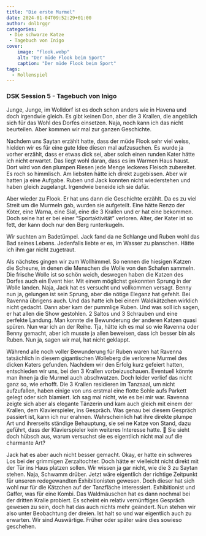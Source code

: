 ```yaml
---
title: "Die erste Murmel"
date: 2024-01-04T09:52:29+01:00
author: dnlbrggr
categories:
 - Die schwarze Katze
 - Tagebuch von Inigo
cover:
    image: "flook.webp"
    alt: "Der müde Flook beim Sport"
    caption: "Der müde Flook beim Sport"
tags:
  - Rollenspiel
---
```


### DSK Session 5 - Tagebuch von Inigo

Junge, Junge, im Wolldorf ist es doch schon anders wie in Havena und doch irgendwie gleich. Es gibt keinen Don, aber die 3 Krallen, die angeblich sich für das Wohl des Dorfes einsetzen. Naja, noch kann ich das nicht beurteilen. Aber kommen wir mal zur ganzen Geschichte.

Nachdem uns Saytan erzählt hatte, dass der müde Flook sehr viel weiss, hielden wir es für eine gute Idee diesen mal aufzusuchen. Es wurde ja vorher erzählt, dass er etwas dick sei, aber solch einen runden Kater hätte ich nicht erwartet. Das liegt wohl daran, dass es im Warmen Haus haust. Dort wird von den plumpen Riesen jede Menge leckeres Fleisch zubereitet. Es roch so himmlisch. Am liebsten hätte ich direkt zugebissen. Aber wir hatten ja eine Aufgabe. Ruben und Jack konnten nicht wiederstehen und haben gleich zugelangt. Irgendwie beneide ich sie dafür.

Aber wieder zu Flook. Er hat uns dann die Geschichte erzählt. Da es zu viel Streit um die Murmeln gab, wurden sie aufgeteilt. Eine hätte Renzo der Köter, eine Warna, eine Sial, eine die 3 Krallen und er hat eine bekommen. Doch seine hat er bei einer “Sportaktivität” verloren. Alter, der Kater ist so fett, der kann doch nur den Berg runterkugeln.

Wir suchten am Badetümpel. Jack fand da ne Schlange und Ruben wohl das Bad seines Lebens. Jedenfalls liebte er es, im Wasser zu planschen. Hätte ich ihm gar nicht zugetraut. 

Als nächstes gingen wir zum Wollhimmel. So nennen die hiesigen Katzen die Scheune, in denen die Menschen die Wolle von den Schafen sammeln. Die frische Wolle ist so schön weich, deswegen haben die Katzen des Dorfes auch ein Event hier. Mit einem möglichst gekonnten Sprung in der Wolle landen. Naja, Jack hat es versucht und vollkommen versagt. Benny nun ja, gelungen ist sein Sprung, aber die nötige Eleganz hat gefehlt. Bei Ravenna übrigens auch. Und das hatte ich bei einem Waldkätzchen wirklich nicht gedacht. Dann aber kam der pummlige Ruben. Und was soll ich sagen, er hat allen die Show gestohlen. 2 Saltos und 3 Schrauben und eine perfekte Landung. Man konnte die Bewunderung der anderen Katzen quasi spüren. Nun war ich an der Reihe. Tja, hätte ich es mal so wie Ravenna oder Benny gemacht, aber ich musste ja allen beweisen, dass ich besser bin als Ruben. Nun ja, sagen wir mal, hat nicht geklappt.

Während alle noch voller Bewunderung für Ruben waren hat Ravenna tatsächlich in diesem gigantischen Wolleberg die verlorene Murmel des dicken Katers gefunden.
Nachdem wir den Erfolg kurz gefeiert hatten, entschieden wir uns, bei den 3 Krallen vorbeizuschauen. Eventuell könnte man ihnen ja die Murmel auch abschwatzen. Doch leider verlief das nicht ganz so, wie erhofft. Die 3 Krallen residieren im Tanzsaal, um nicht aufzufallen, haben einige von uns erstmal eine flotte Sohle aufs Parkett gelegt oder sich blamiert. Ich sag mal nicht, wie es bei mir war. Ravenna zeigte sich aber als elegante Tänzerin und kam auch gleich mit einem der Krallen, dem Klavierspieler, ins Gespräch. Was genau bei diesem Gespräch passiert ist, kann ich nur erahnen. Wahrscheinlich hat ihre direkte plumpe Art und ihrerseits ständige Behauptung, sie sei ne Katze von Stand, dazu geführt, dass der Klavierspieler kein weiteres Interesse hatte. 🙈 Sie sieht doch hübsch aus, warum versuchst sie es eigentlich nicht mal auf die charmante Art?

Jack hat es aber auch nicht besser gemacht. Okay, er hatte ein schweres Los bei der grimmigen Zerzaltochter. Doch hätte er vielleicht nicht direkt mit der Tür ins Haus platzen sollen. Wir wissen ja gar nicht, wie die 3 zu Saytan stehen. Naja, Schwamm drüber. Jetzt wäre eigentlich der richtige Zeitpunkt für unseren redegewandten Exhibitionisten gewesen. Doch dieser hat sich wohl nur für die Kätzchen auf der Tanzfläche interessiert. Exhibitionist und Gaffer, was für eine Kombi. Das Waldmäuschen hat es dann nochmal bei der dritten Kralle probiert. Es scheint ein relativ vernünftiges Gespräch gewesen zu sein, doch hat das auch nichts mehr geändert. Nun stehen wir also unter Beobachtung der dreien. Ist halt so und war eigentlich auch zu erwarten. Wir sind Auswärtige. Früher oder später wäre dies sowieso geschehen.
